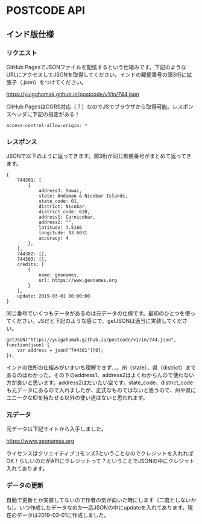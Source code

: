 POSTCODE API
====

インド版仕様
----

### リクエスト

GitHub PagesでJSONファイルを配信するという仕組みです。下記のようなURLにアクセスしてJSONを取得してください。インドの郵便番号の頭3桁に拡張子（.json）をつけてください。

https://yuigahamak.github.io/postcode/v1/in/744.json

GitHub PagesはCORS対応（？）なのでJSでブラウザから取得可能。レスポンスヘッダに下記の指定がある！

    access-control-allow-origin: * 

### レスポンス

JSONで以下のように返ってきます。頭3桁が同じ郵便番号がまとめて返ってきます。

```
{
    744301: [
        {
            address3: Sawai,	
            state: Andaman & Nicobar Islands,
            state_code: 01,
            district: Nicobar,
            district_code: 638,
            address1: Carnicobar,
            address2: "",
            latitude: 7.5166
            longitude: 93.6031
            accuracy: 4
        },
    ],
    744302: [],
    744303: [],
    credits: [
        {
            name: geonames,
            url: https://www.geonames.org
        }
    ],
    update: 2019-03-01 00:00:00
}
```

同じ番号でいくつもデータがあるのは元データの仕様です。最初のひとつを使ってください。JSだと下記のような感じで。getJSONは適当に実装してください。

    getJSON("https://yuigahamak.github.io/postcode/v1/in/744.json", function(json) {
        var address = json["744301"][0];
    });

インドの住所の仕組みがいまいち理解できず…。州（state）、県（district）まであるのはわかった。その下のaddress1、address2はよくわからんので使わない方が良いと思います。address2はだいたい空です。state_code、district_codeも元データにあるので入れましたが、正式なものではないと思うので、州や県にユニークなIDを持たせる以外の使い道はないと思われます。

### 元データ

元データは下記サイトから入手しました。

https://www.geonames.org

ライセンスはクリエイティブコモンズ3ということなのでクレジットを入れればOK！らしいのだがAPIにクレジットって？ということでJSONの中にクレジット入れてあります。

### データの更新

自動で更新とか実装してないので作者の気が向いた時にします（二度としないかも）。いつ作成したデータなのか一応JSONの中にupdateを入れてあります。現在のデータは2019-03-01に作成しました。

